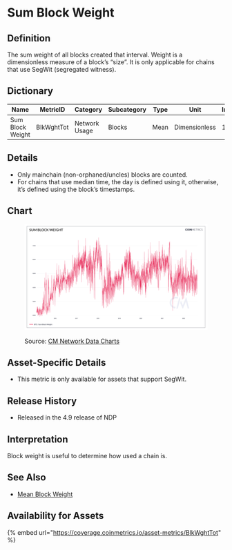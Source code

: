 # Sum Block Weight

## Definition

The sum weight of all blocks created that interval. Weight is a dimensionless measure of a block’s “size”. It is only applicable for chains that use SegWit (segregated witness).

## Dictionary

| Name             | MetricID   | Category      | Subcategory | Type | Unit          | Interval |
| ---------------- | ---------- | ------------- | ----------- | ---- | ------------- | -------- |
| Sum Block Weight | BlkWghtTot | Network Usage | Blocks      | Mean | Dimensionless | 1 day    |

## Details

* Only mainchain (non-orphaned/uncles) blocks are counted.
* For chains that use median time, the day is defined using it, otherwise, it’s defined using the block’s timestamps.

## Chart

<figure><img src="../../.gitbook/assets/Sum_Block_Weight.png" alt=""><figcaption><p>Source: <a href="https://charts.coinmetrics.io/network-data/#4254">CM Network Data Charts</a></p></figcaption></figure>

## Asset-Specific Details

* This metric is only available for assets that support SegWit.

## Release History

* Released in the 4.9 release of NDP

## Interpretation

Block weight is useful to determine how used a chain is.

## See Also

* [Mean Block Weight](https://docs.coinmetrics.io/asset-metrics/network-usage/blkwghtmean)

## Availability for Assets

{% embed url="https://coverage.coinmetrics.io/asset-metrics/BlkWghtTot" %}
